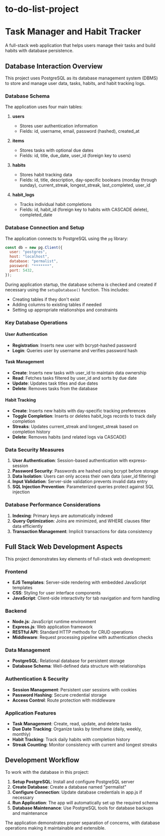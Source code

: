 # to-do-list-project
# Task Manager and Habit Tracker

A full-stack web application that helps users manage their tasks and build habits with database persistence.

## Database Interaction Overview

This project uses PostgreSQL as its database management system (DBMS) to store and manage user data, tasks, habits, and habit tracking logs.

### Database Schema

The application uses four main tables:

1. **users**
   - Stores user authentication information
   - Fields: id, username, email, password (hashed), created_at

2. **items**
   - Stores tasks with optional due dates
   - Fields: id, title, due_date, user_id (foreign key to users)

3. **habits**
   - Stores habit tracking data
   - Fields: id, title, description, day-specific booleans (monday through sunday), current_streak, longest_streak, last_completed, user_id

4. **habit_logs**
   - Tracks individual habit completions
   - Fields: id, habit_id (foreign key to habits with CASCADE delete), completed_date

### Database Connection and Setup

The application connects to PostgreSQL using the `pg` library:

```javascript
const db = new pg.Client({
  user: "postgres",
  host: "localhost",
  database: "permalist",
  password: "*******",
  port: 5432,
});
```

During application startup, the database schema is checked and created if necessary using the `setupDatabase()` function. This includes:
- Creating tables if they don't exist
- Adding columns to existing tables if needed
- Setting up appropriate relationships and constraints

### Key Database Operations

#### User Authentication
- **Registration**: Inserts new user with bcrypt-hashed password
- **Login**: Queries user by username and verifies password hash

#### Task Management
- **Create**: Inserts new tasks with user_id to maintain data ownership
- **Read**: Fetches tasks filtered by user_id and sorts by due date
- **Update**: Updates task titles and due dates
- **Delete**: Removes tasks from the database

#### Habit Tracking
- **Create**: Inserts new habits with day-specific tracking preferences
- **Toggle Completion**: Inserts or deletes habit_logs records to track daily completion
- **Streaks**: Updates current_streak and longest_streak based on completion history
- **Delete**: Removes habits (and related logs via CASCADE)

### Data Security Measures

1. **User Authentication**: Session-based authentication with express-session
2. **Password Security**: Passwords are hashed using bcrypt before storage
3. **Data Isolation**: Users can only access their own data (user_id filtering)
4. **Input Validation**: Server-side validation prevents invalid data entry
5. **SQL Injection Prevention**: Parameterized queries protect against SQL injection

### Database Performance Considerations

1. **Indexing**: Primary keys are automatically indexed
2. **Query Optimization**: Joins are minimized, and WHERE clauses filter data efficiently
3. **Transaction Management**: Implicit transactions for data consistency

## Full Stack Web Development Aspects

This project demonstrates key elements of full-stack web development:

### Frontend
- **EJS Templates**: Server-side rendering with embedded JavaScript templates
- **CSS**: Styling for user interface components
- **JavaScript**: Client-side interactivity for tab navigation and form handling

### Backend
- **Node.js**: JavaScript runtime environment
- **Express.js**: Web application framework
- **RESTful API**: Standard HTTP methods for CRUD operations
- **Middleware**: Request processing pipeline with authentication checks

### Data Management
- **PostgreSQL**: Relational database for persistent storage
- **Database Schema**: Well-defined data structure with relationships

### Authentication & Security
- **Session Management**: Persistent user sessions with cookies
- **Password Hashing**: Secure credential storage
- **Access Control**: Route protection with middleware

### Application Features
- **Task Management**: Create, read, update, and delete tasks
- **Due Date Tracking**: Organize tasks by timeframe (daily, weekly, monthly)
- **Habit Tracking**: Track daily habits with completion history
- **Streak Counting**: Monitor consistency with current and longest streaks

## Development Workflow

To work with the database in this project:

1. **Setup PostgreSQL**: Install and configure PostgreSQL server
2. **Create Database**: Create a database named "permalist"
3. **Configure Connection**: Update database credentials in app.js if necessary
4. **Run Application**: The app will automatically set up the required schema
5. **Database Maintenance**: Use PostgreSQL tools for database backups and maintenance

The application demonstrates proper separation of concerns, with database operations making it maintainable and extensible.
